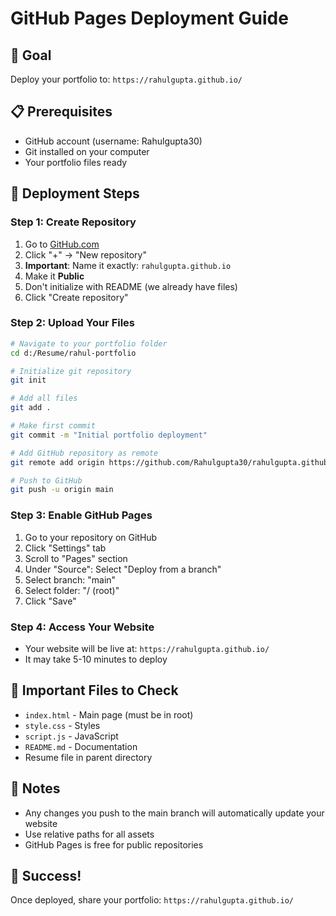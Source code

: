 # GitHub Pages Deployment Guide

## 🎯 Goal
Deploy your portfolio to: `https://rahulgupta.github.io/`

## 📋 Prerequisites
- GitHub account (username: Rahulgupta30)
- Git installed on your computer
- Your portfolio files ready

## 🚀 Deployment Steps

### Step 1: Create Repository
1. Go to [GitHub.com](https://github.com)
2. Click "+" → "New repository"
3. **Important**: Name it exactly: `rahulgupta.github.io`
4. Make it **Public**
5. Don't initialize with README (we already have files)
6. Click "Create repository"

### Step 2: Upload Your Files
```bash
# Navigate to your portfolio folder
cd d:/Resume/rahul-portfolio

# Initialize git repository
git init

# Add all files
git add .

# Make first commit
git commit -m "Initial portfolio deployment"

# Add GitHub repository as remote
git remote add origin https://github.com/Rahulgupta30/rahulgupta.github.io.git

# Push to GitHub
git push -u origin main
```

### Step 3: Enable GitHub Pages
1. Go to your repository on GitHub
2. Click "Settings" tab
3. Scroll to "Pages" section
4. Under "Source": Select "Deploy from a branch"
5. Select branch: "main"
6. Select folder: "/ (root)"
7. Click "Save"

### Step 4: Access Your Website
- Your website will be live at: `https://rahulgupta.github.io/`
- It may take 5-10 minutes to deploy

## 🔧 Important Files to Check
- `index.html` - Main page (must be in root)
- `style.css` - Styles
- `script.js` - JavaScript
- `README.md` - Documentation
- Resume file in parent directory

## 📝 Notes
- Any changes you push to the main branch will automatically update your website
- Use relative paths for all assets
- GitHub Pages is free for public repositories

## 🎉 Success!
Once deployed, share your portfolio: `https://rahulgupta.github.io/`
